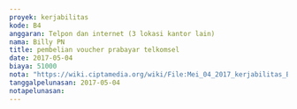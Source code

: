 ```yaml
---
proyek: kerjabilitas
kode: B4
anggaran: Telpon dan internet (3 lokasi kantor lain)
nama: Billy PN
title: pembelian voucher prabayar telkomsel
date: 2017-05-04
biaya: 51000
nota: "https://wiki.ciptamedia.org/wiki/File:Mei_04_2017_kerjabilitas_B4_pulsa_billy.jpg"
tanggalpelunasan: 2017-05-04
notapelunasan:
---
```

